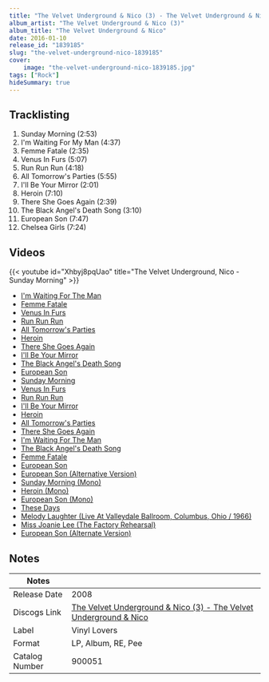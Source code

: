 ```yaml
---
title: "The Velvet Underground & Nico (3) - The Velvet Underground & Nico"
album_artist: "The Velvet Underground & Nico (3)"
album_title: "The Velvet Underground & Nico"
date: 2016-01-10
release_id: "1839185"
slug: "the-velvet-underground-nico-1839185"
cover:
    image: "the-velvet-underground-nico-1839185.jpg"
tags: ["Rock"]
hideSummary: true
---
```


## Tracklisting
1. Sunday Morning (2:53)
2. I'm Waiting For My Man (4:37)
3. Femme Fatale (2:35)
4. Venus In Furs (5:07)
5. Run Run Run (4:18)
6. All Tomorrow's Parties (5:55)
7. I'll Be Your Mirror (2:01)
8. Heroin (7:10)
9. There She Goes Again (2:39)
10. The Black Angel's Death Song (3:10)
11. European Son (7:47)
12. Chelsea Girls (7:24)

## Videos
{{< youtube id="Xhbyj8pqUao" title="The Velvet Underground, Nico - Sunday Morning" >}}
- [I'm Waiting For The Man](https://www.youtube.com/watch?v=99og_g7rXnA)
- [Femme Fatale](https://www.youtube.com/watch?v=ggHPtzVSEeE)
- [Venus In Furs](https://www.youtube.com/watch?v=KR7Lv8XZtkk)
- [Run Run Run](https://www.youtube.com/watch?v=wIdf3PwKmEI)
- [All Tomorrow's Parties](https://www.youtube.com/watch?v=nfAK-IAlcsY)
- [Heroin](https://www.youtube.com/watch?v=foptT2bsKww)
- [There She Goes Again](https://www.youtube.com/watch?v=QbW39jwtewE)
- [I'll Be Your Mirror](https://www.youtube.com/watch?v=KGZWb1SIiR4)
- [The Black Angel's Death Song](https://www.youtube.com/watch?v=5S78t8I8Z5I)
- [European Son](https://www.youtube.com/watch?v=JNZeMMDEZfo)
- [Sunday Morning](https://www.youtube.com/watch?v=kSC_IoD-Bxw)
- [Venus In Furs](https://www.youtube.com/watch?v=1qQ0MG9OPzA)
- [Run Run Run](https://www.youtube.com/watch?v=EwHIs7IafD0)
- [I'll Be Your Mirror](https://www.youtube.com/watch?v=l9_aVPwDNzc)
- [Heroin](https://www.youtube.com/watch?v=yN-EZW0Plsg)
- [All Tomorrow's Parties](https://www.youtube.com/watch?v=AkDJcUCyjCU)
- [There She Goes Again](https://www.youtube.com/watch?v=obs9f-Ikj3o)
- [I'm Waiting For The Man](https://www.youtube.com/watch?v=YbigVkiAe0s)
- [The Black Angel's Death Song](https://www.youtube.com/watch?v=M0lya8HfDs0)
- [Femme Fatale](https://www.youtube.com/watch?v=HGttSQsBpXQ)
- [European Son](https://www.youtube.com/watch?v=Ae0no6_VkKk)
- [European Son (Alternative Version)](https://www.youtube.com/watch?v=Vwy18WaZuD4)
- [Sunday Morning (Mono)](https://www.youtube.com/watch?v=zZmCDDeD-ks)
- [Heroin (Mono)](https://www.youtube.com/watch?v=_ntTHVebJOk)
- [European Son (Mono)](https://www.youtube.com/watch?v=MKVyb9TFxJw)
- [These Days](https://www.youtube.com/watch?v=jhr2MlQd7i0)
- [Melody Laughter (Live At Valleydale Ballroom, Columbus, Ohio / 1966)](https://www.youtube.com/watch?v=cAbYn5Vpmow)
- [Miss Joanie Lee (The Factory Rehearsal)](https://www.youtube.com/watch?v=B95uGs1z6x0)
- [European Son (Alternate Version)](https://www.youtube.com/watch?v=Uq78HdfsRPs)

## Notes

| Notes          |             |
| ---------------| ----------- |
| Release Date   | 2008 |
| Discogs Link   | [The Velvet Underground & Nico (3) - The Velvet Underground & Nico](https://www.discogs.com/release/1839185) |
| Label          | Vinyl Lovers |
| Format         | LP, Album, RE, Pee |
| Catalog Number | 900051 |

